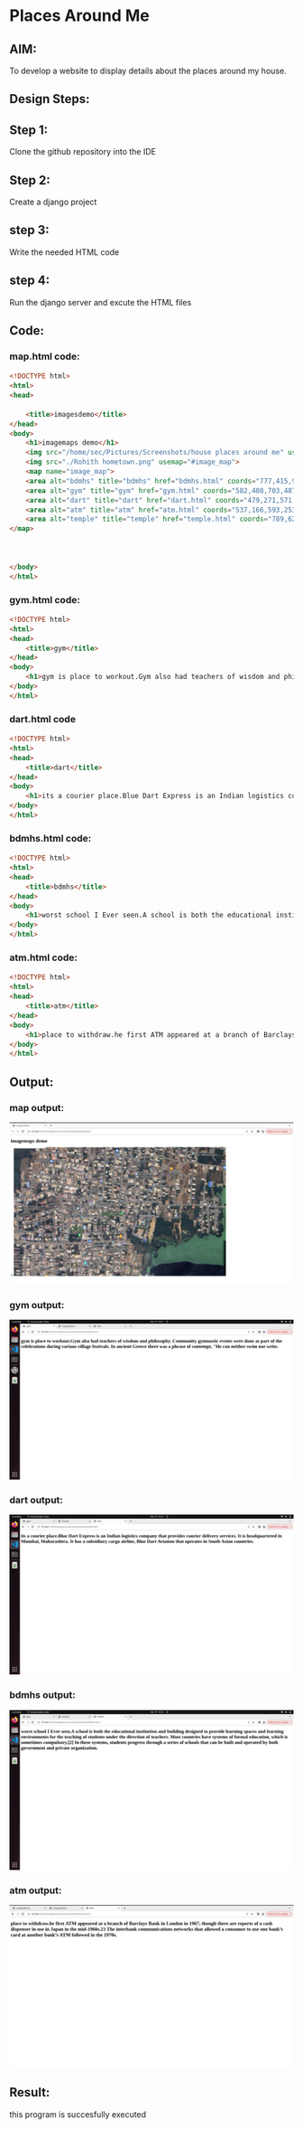 # Places Around Me
## AIM:
To develop a website to display details about the places around my house.

## Design Steps:

## Step 1:
Clone the github repository into the IDE

## Step 2:
Create a django project

## step 3:
Write the needed HTML code

## step 4:
Run the django server and excute the HTML files

## Code:
### map.html code:
```html
<!DOCTYPE html>
<html>
<head>
    
    <title>imagesdemo</title>
</head>
<body>
    <h1>imagemaps demo</h1>
    <img src="/home/sec/Pictures/Screenshots/house places around me" usemap="image.map">
    <img src="./Rohith hometown.png" usemap="#image_map">
    <map name="image_map">
    <area alt="bdmhs" title="bdmhs" href="bdmhs.html" coords="777,415,946,612" shape="rect">
    <area alt="gym" title="gym" href="gym.html" coords="582,408,703,487" shape="rect">
    <area alt="dart" title="dart" href="dart.html" coords="479,271,571,324" shape="rect">
    <area alt="atm" title="atm" href="atm.html" coords="537,166,593,253" shape="rect">
    <area alt="temple" title="temple" href="temple.html" coords="789,62,881,155" shape="rect">
</map>


 
</body>
</html>
```
### gym.html code:
```html
<!DOCTYPE html>
<html>
<head>
    <title>gym</title>
</head>
<body>
    <h1>gym is place to workout.Gym also had teachers of wisdom and philosophy. Community gymnastic events were done as part of the celebrations during various village festivals. In ancient Greece there was a phrase of contempt, "He can neither swim nor write.</h1>
</body>
</html>
```
### dart.html code
```html
<!DOCTYPE html>
<html>
<head>
    <title>dart</title>
</head>
<body>
    <h1>its a courier place.Blue Dart Express is an Indian logistics company that provides courier delivery services. It is headquartered in Mumbai, Maharashtra. It has a subsidiary cargo airline, Blue Dart Aviation that operates in South Asian countries.</h1>
</body>
</html>
```
### bdmhs.html code:
```html
<!DOCTYPE html>
<html>
<head>
    <title>bdmhs</title>
</head>
<body>
    <h1>worst school I Ever seen.A school is both the educational institution and building designed to provide learning spaces and learning environments for the teaching of students under the direction of teachers. Most countries have systems of formal education, which is sometimes compulsory.[2] In these systems, students progress through a series of schools that can be built and operated by both government and private organization. </h1>
</body>
</html>
```
### atm.html code:
```html
<!DOCTYPE html>
<html>
<head>
    <title>atm</title>
</head>
<body>
    <h1>place to withdraw.he first ATM appeared at a branch of Barclays Bank in London in 1967, though there are reports of a cash dispenser in use in Japan in the mid-1960s.23 The interbank communications networks that allowed a consumer to use one bank’s card at another bank’s ATM followed in the 1970s. </h1>
</body>
</html>
```

## Output:
### map output:
![output](./map.png)
### gym output:
![output](./gym.png)
### dart output:
![output](dart.png/)
### bdmhs output:
![output](./bdmhs.png)
### atm output:
![output](./atm.png)

## Result:
this program is succesfully executed
